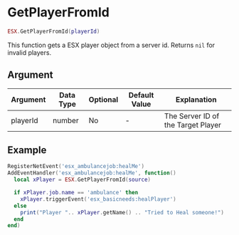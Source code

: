 # GetPlayerFromId

```lua
ESX.GetPlayerFromId(playerId)
```

This function gets a ESX player object from a server id. Returns `nil` for invalid players.

## Argument

| Argument | Data Type | Optional | Default Value | Explanation          |
|----------|-----------|----------|---------------|----------------------|
| playerId | number    | No       | -             | The Server ID of the Target Player|

## Example

```lua
RegisterNetEvent('esx_ambulancejob:healMe')
AddEventHandler('esx_ambulancejob:healMe', function()
  local xPlayer = ESX.GetPlayerFromId(source)

  if xPlayer.job.name == 'ambulance' then
    xPlayer.triggerEvent('esx_basicneeds:healPlayer')
  else 
    print("Player ".. xPlayer.getName() .. "Tried to Heal someone!")
  end
end)
```
